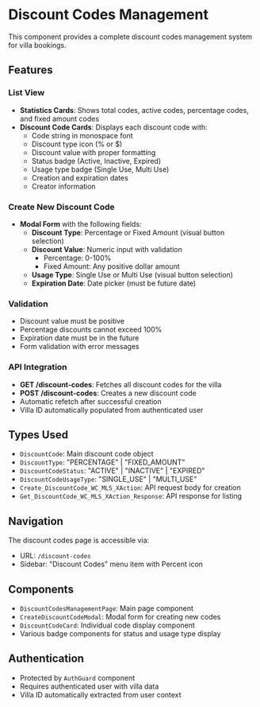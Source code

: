 # Discount Codes Management

This component provides a complete discount codes management system for villa bookings.

## Features

### List View
- **Statistics Cards**: Shows total codes, active codes, percentage codes, and fixed amount codes
- **Discount Code Cards**: Displays each discount code with:
  - Code string in monospace font
  - Discount type icon (% or $)
  - Discount value with proper formatting
  - Status badge (Active, Inactive, Expired)
  - Usage type badge (Single Use, Multi Use)
  - Creation and expiration dates
  - Creator information

### Create New Discount Code
- **Modal Form** with the following fields:
  - **Discount Type**: Percentage or Fixed Amount (visual button selection)
  - **Discount Value**: Numeric input with validation
    - Percentage: 0-100%
    - Fixed Amount: Any positive dollar amount
  - **Usage Type**: Single Use or Multi Use (visual button selection)
  - **Expiration Date**: Date picker (must be future date)

### Validation
- Discount value must be positive
- Percentage discounts cannot exceed 100%
- Expiration date must be in the future
- Form validation with error messages

### API Integration
- **GET /discount-codes**: Fetches all discount codes for the villa
- **POST /discount-codes**: Creates a new discount code
- Automatic refetch after successful creation
- Villa ID automatically populated from authenticated user

## Types Used

- `DiscountCode`: Main discount code object
- `DiscountType`: "PERCENTAGE" | "FIXED_AMOUNT"
- `DiscountCodeStatus`: "ACTIVE" | "INACTIVE" | "EXPIRED"
- `DiscountCodeUsageType`: "SINGLE_USE" | "MULTI_USE"
- `Create_DiscountCode_WC_MLS_XAction`: API request body for creation
- `Get_DiscountCode_WC_MLS_XAction_Response`: API response for listing

## Navigation

The discount codes page is accessible via:
- URL: `/discount-codes`
- Sidebar: "Discount Codes" menu item with Percent icon

## Components

- `DiscountCodesManagementPage`: Main page component
- `CreateDiscountCodeModal`: Modal form for creating new codes
- `DiscountCodeCard`: Individual code display component
- Various badge components for status and usage type display

## Authentication

- Protected by `AuthGuard` component
- Requires authenticated user with villa data
- Villa ID automatically extracted from user context